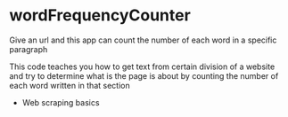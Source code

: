 # wordFrequencyCounter
Give an url and this app can count the number of each word in a specific paragraph

This code teaches you how to get text from certain division of a website and try to determine what is the page is about by counting the number of each word written in that section
- Web scraping basics
